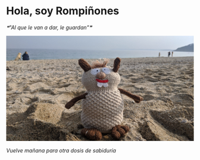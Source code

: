 # Hola, soy Rompiñones

<!--STARTS_HERE_QUOTE_README-->
<i>❝"Al que le van a dar, le guardan"❞</i>
<!--ENDS_HERE_QUOTE_README-->

<!--START_SECTION:update_image-->
![alt text](https://raw.githubusercontent.com/focaalvarez/rompinones/main/.github/images/IMG_20220329_170621.jpg?raw=true)
<!--END_SECTION:update_image-->

*Vuelve mañana para otra dosis de sabiduría*
